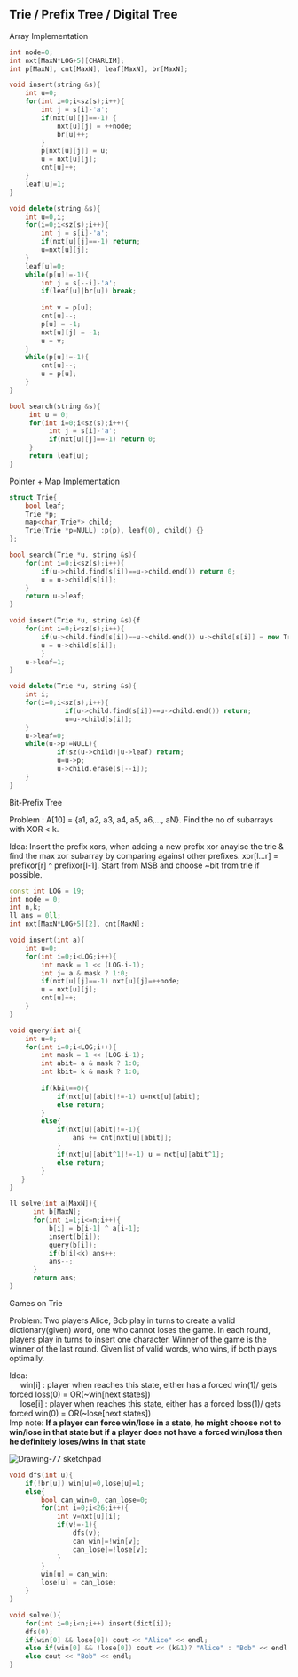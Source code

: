 ## Trie / Prefix Tree / Digital Tree

Array Implementation

```cpp
int node=0;
int nxt[MaxN*LOG+5][CHARLIM];
int p[MaxN], cnt[MaxN], leaf[MaxN], br[MaxN];

void insert(string &s){
    int u=0;
    for(int i=0;i<sz(s);i++){
        int j = s[i]-'a';
        if(nxt[u][j]==-1) { 
            nxt[u][j] = ++node;
            br[u]++;
        }
        p[nxt[u][j]] = u;
        u = nxt[u][j];
        cnt[u]++;
    }
    leaf[u]=1;
}

void delete(string &s){
    int u=0,i;
    for(i=0;i<sz(s);i++){
        int j = s[i]-'a';
        if(nxt[u][j]==-1) return;
        u=nxt[u][j];
    }
    leaf[u]=0;
    while(p[u]!=-1){
        int j = s[--i]-'a';
        if(leaf[u]|br[u]) break;
   
        int v = p[u];
        cnt[u]--;
        p[u] = -1;
        nxt[u][j] = -1;
        u = v;
    }
    while(p[u]!=-1){
        cnt[u]--;
        u = p[u];
    }
}

bool search(string &s){
     int u = 0;
     for(int i=0;i<sz(s);i++){
          int j = s[i]-'a';
          if(nxt[u][j]==-1) return 0;
     }
     return leaf[u];
}

```
Pointer + Map Implementation

```cpp
struct Trie{
    bool leaf;
    Trie *p;
    map<char,Trie*> child;
    Trie(Trie *p=NULL) :p(p), leaf(0), child() {} 
};

bool search(Trie *u, string &s){
    for(int i=0;i<sz(s);i++){
        if(u->child.find(s[i])==u->child.end()) return 0;
        u = u->child[s[i]];
    }
    return u->leaf;
}

void insert(Trie *u, string &s){f
    for(int i=0;i<sz(s);i++){
        if(u->child.find(s[i])==u->child.end()) u->child[s[i]] = new Trie(u);
        u = u->child[s[i]];
        }
    u->leaf=1;
}

void delete(Trie *u, string &s){
	int i;
	for(i=0;i<sz(s);i++){
			  if(u->child.find(s[i])==u->child.end()) return;
			  u=u->child[s[i]];
	}
	u->leaf=0;
	while(u->p!=NULL){
			if(sz(u->child)|u->leaf) return;
			u=u->p;
			u->child.erase(s[--i]);
	}
}
```

Bit-Prefix Tree 

Problem : A[10] = {a1, a2, a3, a4, a5, a6,..., aN}. Find the no of subarrays with XOR < k.

Idea:  Insert the prefix xors, when adding a new prefix xor anaylse the trie & find the max xor subarray by comparing against other prefixes. xor[l...r] = prefixor[r] ^ prefixor[l-1]. Start from MSB and choose ~bit from trie if possible. 

```cpp
const int LOG = 19;
int node = 0;
int n,k;
ll ans = 0ll;
int nxt[MaxN*LOG+5][2], cnt[MaxN]; 

void insert(int a){
    int u=0;
    for(int i=0;i<LOG;i++){
        int mask = 1 << (LOG-i-1);
        int j= a & mask ? 1:0;
        if(nxt[u][j]==-1) nxt[u][j]=++node;
        u = nxt[u][j];
        cnt[u]++;
    }
}

void query(int a){
    int u=0;
    for(int i=0;i<LOG;i++){
        int mask = 1 << (LOG-i-1);
        int abit= a & mask ? 1:0;    
        int kbit= k & mask ? 1:0;
        
        if(kbit==0){
            if(nxt[u][abit]!=-1) u=nxt[u][abit];
            else return;
        }
        else{
            if(nxt[u][abit]!=-1){
                ans += cnt[nxt[u][abit]];
            }
            if(nxt[u][abit^1]!=-1) u = nxt[u][abit^1];
            else return;
        }
   }
}

ll solve(int a[MaxN]){
      int b[MaxN];
      for(int i=1;i<=n;i++){
          b[i] = b[i-1] ^ a[i-1];
          insert(b[i]);
          query(b[i]);
          if(b[i]<k) ans++;
          ans--; 
      }
      return ans;
}


```

Games on Trie

Problem: Two players Alice, Bob play in turns to create a valid dictionary(given) word, one who cannot loses the game. In each round, players play in turns to insert one character. Winner of the game is the winner of the last round. Given list of valid words, who wins, if both plays optimally.

Idea: </br>
&nbsp;&nbsp;&nbsp;&nbsp; win[i] : player when reaches this state, either has a forced win(1)/ gets forced loss(0) = OR(~win[next states])
</br>
&nbsp;&nbsp;&nbsp;&nbsp; lose[i] :  player when reaches this state, either has a forced loss(1)/ gets forced win(0) = OR(~lose[next states])
</br>
Imp note: **If a player can force win/lose in a state, he might choose not to win/lose in that state but if a player does not have a forced win/loss then he definitely loses/wins in that state** </br>

![Drawing-77 sketchpad](https://user-images.githubusercontent.com/21307343/129959336-69a862ac-ff68-4e80-a749-ebeb40f34d02.png)

```cpp
void dfs(int u){
	if(!br[u]) win[u]=0,lose[u]=1;
	else{
		bool can_win=0, can_lose=0;
		for(int i=0;i<26;i++){
			int v=nxt[u][i];
			if(v!=-1){
				dfs(v);
				can_win|=!win[v];
				can_lose|=!lose[v];
			} 
		}
		win[u] = can_win;
		lose[u] = can_lose;
	}
}

void solve(){
	for(int i=0;i<n;i++) insert(dict[i]);
	dfs(0);
	if(win[0] && lose[0]) cout << "Alice" << endl;
	else if(win[0] && !lose[0]) cout << (k&1)? "Alice" : "Bob" << endl;
	else cout << "Bob" << endl;
}
```



